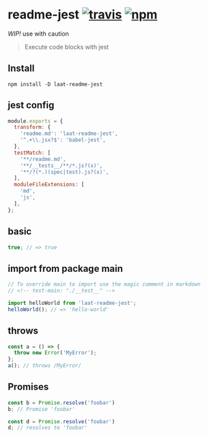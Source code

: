 # readme-jest [![travis][travis-image]][travis-url] [![npm][npm-image]][npm-url]
[travis-image]: https://img.shields.io/travis/laat/readme-jest.svg?style=flat
[travis-url]: https://travis-ci.org/laat/readme-jest
[npm-image]: https://img.shields.io/npm/v/laat-readme-jest.svg?style=flat
[npm-url]: https://npmjs.org/package/laat-readme-jest

*WIP!* use with caution

> Execute code blocks with jest

## Install 
```
npm install -D laat-readme-jest
```

## jest config
```js
module.exports = {
  transform: {
    'readme.md': 'laat-readme-jest',
    '^.+\\.jsx?$': 'babel-jest',
  },
  testMatch: [
    '**/readme.md',
    '**/__tests__/**/*.js?(x)',
    '**/?(*.)(spec|test).js?(x)',
  ],
  moduleFileExtensions: [
    'md',
    'js',
  ],
};
```

## basic
```javascript test
true; // => true
```

## import from package main
```javascript test
// To override main to import use the magic comment in markdown
// <!-- test-main: "./__test__" -->

import helloWorld from 'laat-readme-jest';
helloWorld(); // => 'hello-world'
```

## throws
```javascript test
const a = () => {
  throw new Error('MyError');
};
a(); // throws /MyError/
```

## Promises
```javascript test
const b = Promise.resolve('foobar')
b; // Promise 'foobar'
```

```javascript test
const d = Promise.resolve('foobar')
d; // resolves to 'foobar'
```

<!-- test-main: "./__test__" -->
